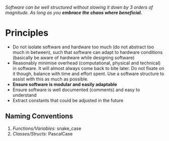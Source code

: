_Software can be well structured without slowing it down by 3 orders of magnitude. As long as you **embrace the chaos where beneficial.**_

# Principles
- Do not isolate software and hardware too much (do not abstract too much in between), such that software can adapt to hardware conditions (basically be aware of hardware while designing software)
- Reasonably minimise overhead (computational, physical and technical) in software. It will almost always come back to bite later. Do not fixate on it though, balance with time and effort spent. Use a software structure to assist with this as much as possible.
- **Ensure software is modular and easily adaptable**
- Ensure software is well documented (comments) and easy to understand
- Extract constants that could be adjusted in the future

## **Naming Conventions**
1. *Functions/Variables:* snake_case
2. *Classes/Structs:* PascalCase